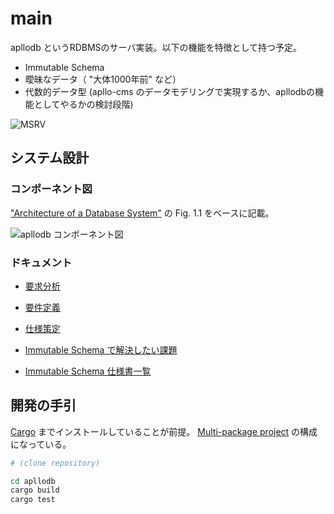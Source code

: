 # main

apllodb というRDBMSのサーバ実装。以下の機能を特徴として持つ予定。

- Immutable Schema
- 曖昧なデータ（ "大体1000年前" など）
- 代数的データ型 (apllo-cms のデータモデリングで実現するか、apllodbの機能としてやるかの検討段階)

![MSRV](https://img.shields.io/badge/rustc-1.43+-lightgray.svg)

## システム設計

### コンポーネント図

["Architecture of a Database System"](https://dsf.berkeley.edu/papers/fntdb07-architecture.pdf) の Fig. 1.1 をベースに記載。

![apllodb コンポーネント図](https://drive.google.com/uc?export=view&id=1hlHuIgVHkGb_n8A8ZBKIyxtRBGqIDgfQ)

### ドキュメント

- [要求分析](https://docs.google.com/document/d/1J6_MWObo0VVo-ATrwALpoNUHBUbSvrxHV8XuBcs_tIM/edit)
- [要件定義](https://docs.google.com/document/d/1djtGGMope8eCJOMjDXl0DvjpUrwlGjHygUN8n0M-0WI/edit#heading=h.hhevn0icya3z)
- [仕様策定](https://docs.google.com/document/d/1yUgI-_hqPYiVBPYWQosuo3idVzAjbq29GgyS72N4SAs/edit)

- [Immutable Schema で解決したい課題](https://github.com/darwin-education/apllodb/wiki/Immutable-Schema-000:-%E8%A7%A3%E6%B1%BA%E3%81%97%E3%81%9F%E3%81%84%E8%AA%B2%E9%A1%8C)
- [Immutable Schema 仕様書一覧](https://github.com/darwin-education/apllodb/wiki/Immutable-Schema-100:-%E4%BB%95%E6%A7%98%E6%9B%B8%E4%B8%80%E8%A6%A7)

## 開発の手引

[Cargo](https://github.com/rust-lang/cargo) までインストールしていることが前提。
[Multi-package project](https://doc.rust-lang.org/edition-guide/rust-2018/cargo-and-crates-io/cargo-workspaces-for-multi-package-projects.html) の構成になっている。

```bash
# (clone repository)

cd apllodb
cargo build
cargo test
```
